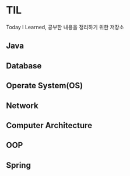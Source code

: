 # TIL
Today I Learned, 공부한 내용을 정리하기 위한 저장소

## Java

## Database

## Operate System(OS)

## Network

## Computer Architecture

## OOP

## Spring
